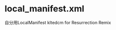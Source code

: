 # local_manifest.xml
自分用LocalManifest
kltedcm for Resurrection Remix



<?xml version="1.0" encoding="UTF-8"?>

<manifest>

<project name="kbc-developers/proprietary_vendor_samsung" path="vendor/samsung" remote="github" />

<project name="CyanogenMod/android_hardware_samsung" path="hardware/samsung" remote="github" />

<project name="CyanogenMod/android_external_stlport" path="external/stlport" remote="github" />

<remove-project name="CyanogenMod/android_packages_apps_Nfc" path="packages/apps/Nfc" groups="apps_nfc,pdk-fs" />

<project name="kbc-developers/android_packages_apps_Nfc" path="packages/apps/Nfc" remote="github" />

<project name="kbc-developers/android_vendor_aojp" path="vendor/aojp" remote="github" >
<copyfile src="build.sh" dest="build.sh" />
<copyfile src="build_twrp.sh" dest="build_twrp.sh" />
</project>

<!-- kltedcm -->
<project name="kbc-developers/android_device_samsung_kltedcm" path="device/samsung/kltedcm" remote="github" />

<project name="kbc-developers/android_kernel_samsung_klte" path="kernel/samsung/klte" remote="github" />

<project name="kbc-developers/android_device_samsung_klte-common" path="device/samsung/klte-common" remote="github" />

<project name="kbc-developers/android_device_samsung_qcom-common" path="device/samsung/qcom-common" remote="github" />

<project name="CyanogenMod/android_device_samsung_msm8974-common" path="device/samsung/msm8974-common" remote="github" />

<project name="CyanogenMod/android_device_qcom_common" path="device/qcom/common" remote="github" />

<!-- sc03e -->
<project name="kbc-developers/android_device_samsung_smdk4412-common" path="device/samsung/smdk4412-common" remote="github" />

<project name="kbc-developers/android_device_samsung_smdk4412-qcom-common" path="device/samsung/smdk4412-qcom-common" remote="github" />

<project name="kbc-developers/kernel_samsung_exynos4412" path="kernel/samsung/exynos4412dcm" remote="github" />

<project name="kbc-developers/android_device_samsung_sc03e" path="device/samsung/sc03e" remote="github" />

<!-- twrp -->
<project name="omnirom/android_bootable_recovery" path="bootable/recovery-twrp" remote="github" revision="android-7.1"/>

<project name="CyanogenMod/android_external_busybox" path="external/busybox" remote="github"/>

</manifest>

